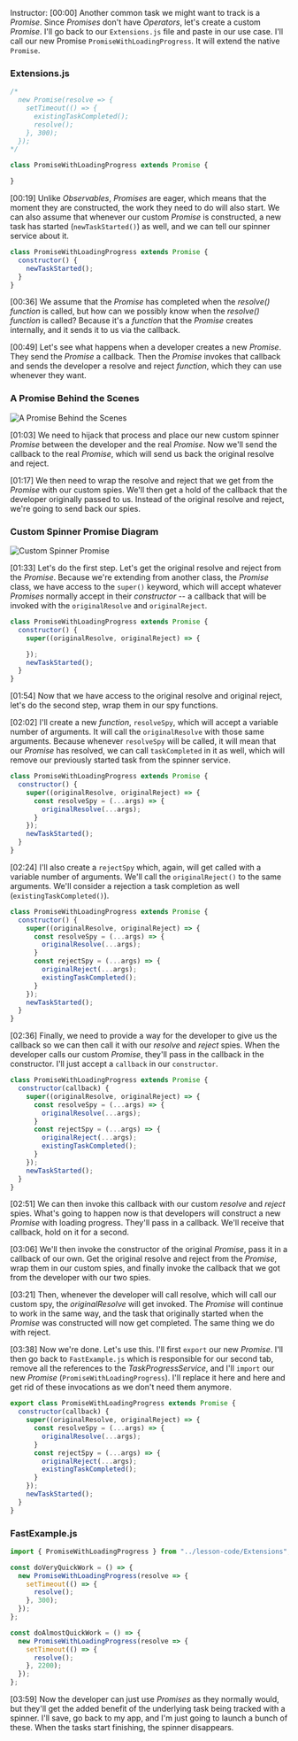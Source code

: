 Instructor: [00:00] Another common task we might want to track is a *Promise*. Since *Promises* don't have *Operators*, let's create a custom *Promise*. I'll go back to our `Extensions.js` file and paste in our use case. I'll call our new Promise `PromiseWithLoadingProgress`. It will extend the native `Promise`.

### Extensions.js
```js
/*
  new Promise(resolve => {
    setTimeout(() => {
      existingTaskCompleted();
      resolve();
    }, 300);
  });
*/

class PromiseWithLoadingProgress extends Promise {

}
```

[00:19] Unlike *Observables*, *Promises* are eager, which means that the moment they are constructed, the work they need to do will also start. We can also assume that whenever our custom *Promise* is constructed, a new task has started (`newTaskStarted()`) as well, and we can tell our spinner service about it.

```js
class PromiseWithLoadingProgress extends Promise {
  constructor() {
    newTaskStarted();
  }
}
```

[00:36] We assume that the *Promise* has completed when the *resolve()* *function* is called, but how can we possibly know when the *resolve()* *function* is called? Because it's a *function* that the *Promise* creates internally, and it sends it to us via the callback.

[00:49] Let's see what happens when a developer creates a new *Promise*. They send the *Promise* a callback. Then the *Promise* invokes that callback and sends the developer a resolve and reject *function*, which they can use whenever they want.

### A Promise Behind the Scenes
![A Promise Behind the Scenes](../images/egghead-extend-promises-by-adding-custom-behaviour-a-promise-bts.png)

[01:03] We need to hijack that process and place our new custom spinner *Promise* between the developer and the real *Promise*. Now we'll send the callback to the real *Promise*, which will send us back the original resolve and reject.

[01:17] We then need to wrap the resolve and reject that we get from the *Promise* with our custom spies. We'll then get a hold of the callback that the developer originally passed to us. Instead of the original resolve and reject, we're going to send back our spies.

### Custom Spinner Promise Diagram
![Custom Spinner Promise](../images/egghead-extend-promises-by-adding-custom-behaviour-custom-spinner-promise-diagram.png)

[01:33] Let's do the first step. Let's get the original resolve and reject from the *Promise*. Because we're extending from another class, the *Promise* class, we have access to the `super()` keyword, which will accept whatever *Promises* normally accept in their *constructor* -- a callback that will be invoked with the `originalResolve` and `originalReject`.

```js
class PromiseWithLoadingProgress extends Promise {
  constructor() {
    super((originalResolve, originalReject) => {

    });
    newTaskStarted();
  }
}
```

[01:54] Now that we have access to the original resolve and original reject, let's do the second step, wrap them in our spy functions.

[02:02] I'll create a new *function*, `resolveSpy`, which will accept a variable number of arguments. It will call the `originalResolve` with those same arguments. Because whenever `resolveSpy` will be called, it will mean that our *Promise* has resolved, we can call `taskCompleted` in it as well, which will remove our previously started task from the spinner service.

```js
class PromiseWithLoadingProgress extends Promise {
  constructor() {
    super((originalResolve, originalReject) => {
      const resolveSpy = (...args) => {
        originalResolve(...args);
      }
    });
    newTaskStarted();
  }
}
```

[02:24] I'll also create a `rejectSpy` which, again, will get called with a variable number of arguments. We'll call the `originalReject()` to the same arguments. We'll consider a rejection a task completion as well (`existingTaskCompleted()`).

```js
class PromiseWithLoadingProgress extends Promise {
  constructor() {
    super((originalResolve, originalReject) => {
      const resolveSpy = (...args) => {
        originalResolve(...args);
      }
      const rejectSpy = (...args) => {
        originalReject(...args);
        existingTaskCompleted();
      }
    });
    newTaskStarted();
  }
}
```

[02:36] Finally, we need to provide a way for the developer to give us the callback so we can then call it with our *resolve* and *reject* spies. When the developer calls our custom *Promise*, they'll pass in the callback in the constructor. I'll just accept a `callback` in our `constructor`.

```js
class PromiseWithLoadingProgress extends Promise {
  constructor(callback) {
    super((originalResolve, originalReject) => {
      const resolveSpy = (...args) => {
        originalResolve(...args);
      }
      const rejectSpy = (...args) => {
        originalReject(...args);
        existingTaskCompleted();
      }
    });
    newTaskStarted();
  }
}
```

[02:51] We can then invoke this callback with our custom *resolve* and *reject* spies. What's going to happen now is that developers will construct a new *Promise* with loading progress. They'll pass in a callback. We'll receive that callback, hold on it for a second.

[03:06] We'll then invoke the constructor of the original *Promise*, pass it in a callback of our own. Get the original resolve and reject from the *Promise*, wrap them in our custom spies, and finally invoke the callback that we got from the developer with our two spies.

[03:21] Then, whenever the developer will call resolve, which will call our custom spy, the *originalResolve* will get invoked. The *Promise* will continue to work in the same way, and the task that originally started when the *Promise* was constructed will now get completed. The same thing we do with reject.

[03:38] Now we're done. Let's use this. I'll first `export` our new *Promise*. I'll then go back to `FastExample.js` which is responsible for our second tab, remove all the references to the *TaskProgressService*, and I'll `import` our new *Promise* (`PromiseWithLoadingProgress`). I'll replace it here and here and get rid of these invocations as we don't need them anymore.

```js
export class PromiseWithLoadingProgress extends Promise {
  constructor(callback) {
    super((originalResolve, originalReject) => {
      const resolveSpy = (...args) => {
        originalResolve(...args);
      }
      const rejectSpy = (...args) => {
        originalReject(...args);
        existingTaskCompleted();
      }
    });
    newTaskStarted();
  }
}
```

### FastExample.js
```js
import { PromiseWithLoadingProgress } from "../lesson-code/Extensions";

const doVeryQuickWork = () => {
  new PromiseWithLoadingProgress(resolve => {
    setTimeout(() => {
      resolve();
    }, 300);
  });
};

const doAlmostQuickWork = () => {
  new PromiseWithLoadingProgress(resolve => {
    setTimeout(() => {
      resolve();
    }, 2200);
  });
};
```

[03:59] Now the developer can just use *Promises* as they normally would, but they'll get the added benefit of the underlying task being tracked with a spinner. I'll save, go back to my app, and I'm just going to launch a bunch of these. When the tasks start finishing, the spinner disappears.